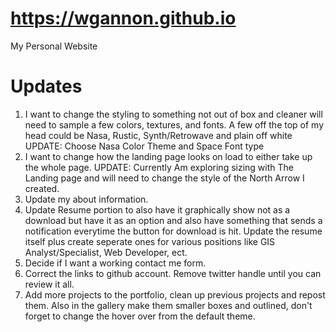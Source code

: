 # https://wgannon.github.io
My Personal Website

# Updates
1. I want to change the styling to something not out of box and cleaner
    will need to sample a few colors, textures, and fonts.
    A few off the top of my head could be Nasa, Rustic, Synth/Retrowave and plain off white
    UPDATE: Choose Nasa Color Theme and Space Font type
2. I want to change how the landing page looks on load to either take up the whole page.
    UPDATE: Currently Am exploring sizing with The Landing page and will need to change the style of the North Arrow I created.
3. Update my about information.
4. Update Resume portion to also have it graphically show not as a download but have it as an option
    and also have something that sends a notification everytime the button for download is hit. 
    Update the resume itself plus create seperate ones for various positions like GIS Analyst/Specialist, Web Developer, ect.
5. Decide if I want a working contact me form.
6. Correct the links to github account. Remove twitter handle until you can review it all. 
7. Add more projects to the portfolio, clean up previous projects and repost them. Also in the gallery make them smaller boxes
    and outlined, don't forget to change the hover over from the default theme. 

